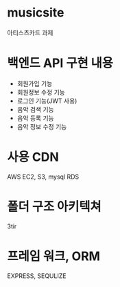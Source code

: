 # musicsite
아티스츠카드 과제
   
# 백엔드 API 구현 내용   
* 회원가입 기능   
* 회원정보 수정 기능   
* 로그인 기능(JWT 사용)   
* 음악 검색 기능   
* 음악 등록 기능   
* 음악 정보 수정 기능    
   
# 사용 CDN   
AWS EC2, S3, mysql RDS   
   
# 폴더 구조 아키텍쳐   
3tir   
   
# 프레임 워크, ORM   
EXPRESS, SEQULIZE